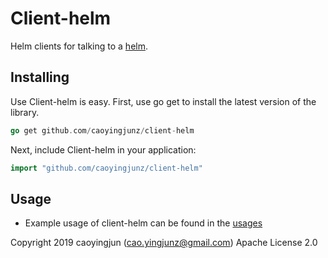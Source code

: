 # Client-helm

Helm clients for talking to a [helm](https://github.com/helm/helm).

## Installing

Use Client-helm is easy. First, use go get to install the latest version of the library.

``` go
go get github.com/caoyingjunz/client-helm
```

Next, include Client-helm in your application:

``` go
import "github.com/caoyingjunz/client-helm"
```

## Usage
- Example usage of client-helm can be found in the [usages](./examples)

Copyright 2019 caoyingjun (cao.yingjunz@gmail.com) Apache License 2.0

